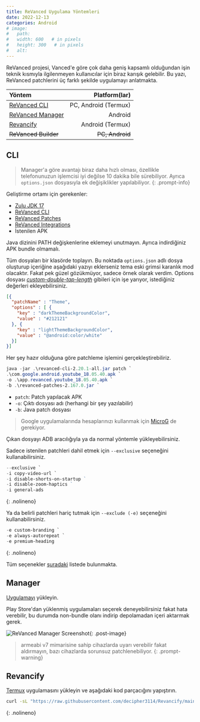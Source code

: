 ```yaml
---
title: ReVanced Uygulama Yöntemleri
date: 2022-12-13
categories: Android
# image:
#   path: 
#   width: 600   # in pixels
#   height: 300   # in pixels
#   alt:
---
```


ReVanced projesi, Vanced'e göre çok daha geniş kapsamlı olduğundan işin teknik kısmıyla ilgilenmeyen kullanıcılar için biraz karışık gelebilir. Bu yazı, ReVanced patchlerini üç farklı şekilde uygulamayı anlatmakta. 

| Yöntem | Platform(lar) 
| :- | -: |
| [ReVanced CLI](https://github.com/revanced/revanced-cli) | PC, Android (Termux)
| [ReVanced Manager](https://github.com/revanced/revanced-manager/releases) | Android
| [Revancify](https://github.com/decipher3114/Revancify)| Android (Termux)
| ~~ReVanced Builder~~ | ~~PC, Android~~

## CLI

>Manager'a göre avantajı biraz daha hızlı olması, özellikle telefonunuzun işlemcisi iyi değilse 10 dakika bile sürebiliyor. Ayrıca `options.json` dosyasıyla ek değişiklikler yapılabiliyor.
{: .prompt-info}

Geliştirme ortamı için gerekenler:

- [Zulu JDK 17](https://www.azul.com/downloads/?package=jdk#zulu)
- [ReVanced CLI](https://github.com/revanced/revanced-cli/releases/latest)
- [ReVanced Patches](https://github.com/revanced/revanced-patches/releases/latest)
- [ReVanced Integrations](https://github.com/revanced/revanced-integrations/releases/latest)
- İstenilen APK

Java dizinini PATH değişkenlerine eklemeyi unutmayın. Ayrıca indirdiğiniz APK bundle olmamalı.

Tüm dosyaları bir klasörde toplayın. Bu noktada `options.json` adlı dosya oluşturup içeriğine aşağıdaki yazıyı eklerseniz tema eski grimsi karanlık mod olacaktır. Fakat pek güzel gözükmüyor, sadece örnek olarak verdim. Options dosyası [*custom-double-tap-length*](https://github.com/inotia00/revanced-patches/blob/revanced-extended/src/main/kotlin/app/revanced/patches/youtube/layout/doubletaplength/patch/DoubleTapLengthPatch.kt) gibileri için işe yarıyor, istediğiniz değerleri ekleyebilirsiniz.

```json
[{
  "patchName" : "Theme",
  "options" : [ {
    "key" : "darkThemeBackgroundColor",
    "value" : "#212121"
  }, {
    "key" : "lightThemeBackgroundColor",
    "value" : "@android:color/white"
  }]
}]
```

Her şey hazır olduğuna göre patchleme işlemini gerçekleştirebiliriz.

```powershell
java -jar .\revanced-cli-2.20.1-all.jar patch `
.\com.google.android.youtube_18.05.40.apk `
-o .\app.revanced.youtube_18.05.40.apk `
-b .\revanced-patches-2.167.0.jar `
```
- `patch`: Patch yapılacak APK
- `-o`: Çıktı dosyası adı (herhangi bir şey yazılabilir)
- `-b`: Java patch dosyası

>Google uygulamalarında hesaplarınızı kullanmak için [MicroG](https://github.com/TeamVanced/VancedMicroG/releases/tag/v0.2.24.220220-220220001) de gerekiyor.

Çıkan dosyayı ADB aracılığıyla ya da normal yöntemle yükleyebilirsiniz.

Sadece istenilen patchleri dahil etmek için `--exclusive` seçeneğini kullanabilirsiniz.

```powershell
--exclusive `
-i copy-video-url `
-i disable-shorts-on-startup ` 
-i disable-zoom-haptics ` 
-i general-ads
```
{: .nolineno}

Ya da belirli patchleri hariç tutmak için `--exclude (-e)` seçeneğini kullanabilirsiniz.

```powershell
-e custom-branding `
-e always-autorepeat `
-e premium-heading
```
{: .nolineno}

Tüm seçenekler [şuradaki](https://revanced.app/patches) listede bulunmakta.

## Manager

[Uygulamayı](https://github.com/revanced/revanced-manager/releases/tag/v0.0.57) yükleyin.

Play Store'dan yüklenmiş uygulamaları seçerek deneyebilirsiniz fakat hata verebilir, bu durumda non-bundle olanı indirip depolamadan içeri aktarmak gerek.

![ReVanced Manager Screenshot](https://dl.dropbox.com/scl/fi/rx3r060857v309gjz6onx/Screenshot_1694081282.jpg?rlkey=lofjr70d1jtycakilp2xk3pyx&dl=1){: .post-image}

>armeabi v7 mimarisine sahip cihazlarda uyarı verebilir fakat aldırmayın, bazı cihazlarda sorunsuz patchlenebiliyor.
{: .prompt-warning}

## Revancify

[Termux](https://f-droid.org/en/packages/com.termux/) uygulamasını yükleyin ve aşağıdaki kod parçacığını yapıştırın.

```bash
curl -sL "https://raw.githubusercontent.com/decipher3114/Revancify/main/install.sh" | bash
```
{: .nolineno}




